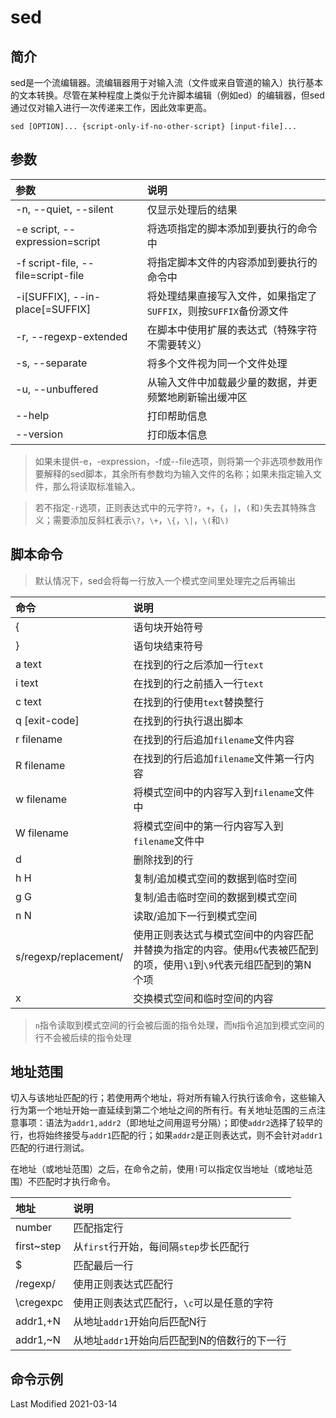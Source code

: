 # sed

## 简介

sed是一个流编辑器。流编辑器用于对输入流（文件或来自管道的输入）执行基本的文本转换。尽管在某种程度上类似于允许脚本编辑（例如ed）的编辑器，但sed通过仅对输入进行一次传递来工作，因此效率更高。

```
sed [OPTION]... {script-only-if-no-other-script} [input-file]...
```

## 参数

参数 | 说明
:--- | :---
-n, --quiet, --silent              | 仅显示处理后的结果
-e script, --expression=script     | 将选项指定的脚本添加到要执行的命令中
-f script-file, --file=script-file | 将指定脚本文件的内容添加到要执行的命令中
-i[SUFFIX], --in-place[=SUFFIX]    | 将处理结果直接写入文件，如果指定了`SUFFIX`，则按`SUFFIX`备份源文件
-r, --regexp-extended              | 在脚本中使用扩展的表达式（特殊字符不需要转义）
-s, --separate                     | 将多个文件视为同一个文件处理
-u, --unbuffered                   | 从输入文件中加载最少量的数据，并更频繁地刷新输出缓冲区
--help                             | 打印帮助信息
--version                          | 打印版本信息

>如果未提供-e，-expression，-f或--file选项，则将第一个非选项参数用作要解释的sed脚本，其余所有参数均为输入文件的名称；如果未指定输入文件，那么将读取标准输入。

>若不指定`-r`选项，正则表达式中的元字符`?`，`+`，`{`，`|`，`(`和`)`失去其特殊含义；需要添加反斜杠表示`\?`，`\+`，`\{`，`\|`，`\(`和`\)`

## 脚本命令

> 默认情况下，sed会将每一行放入一个模式空间里处理完之后再输出

命令 | 说明
:--- | :---
{                     | 语句块开始符号
}                     | 语句块结束符号
a text                | 在找到的行之后添加一行`text`
i text                | 在找到的行之前插入一行`text`
c text                | 在找到的行使用`text`替换整行
q [exit-code]         | 在找到的行执行退出脚本
r filename            | 在找到的行后追加`filename`文件内容
R filename            | 在找到的行后追加`filename`文件第一行内容
w filename            | 将模式空间中的内容写入到`filename`文件中
W filename            | 将模式空间中的第一行内容写入到`filename`文件中
d                     | 删除找到的行
h H                   | 复制/追加模式空间的数据到临时空间
g G                   | 复制/追击临时空间的数据到模式空间
n N                   | 读取/追加下一行到模式空间
s/regexp/replacement/ | 使用正则表达式与模式空间中的内容匹配并替换为指定的内容。使用`&`代表被匹配到的项，使用`\1`到`\9`代表元组匹配到的第N个项
x                     | 交换模式空间和临时空间的内容

> `n`指令读取到模式空间的行会被后面的指令处理，而`N`指令追加到模式空间的行不会被后续的指令处理

## 地址范围

切入与该地址匹配的行；若使用两个地址，将对所有输入行执行该命令，这些输入行为第一个地址开始一直延续到第二个地址之间的所有行。有关地址范围的三点注意事项：语法为`addr1,addr2`（即地址之间用逗号分隔）；即使`addr2`选择了较早的行，也将始终接受与`addr1`匹配的行；如果`addr2`是正则表达式，则不会针对`addr1`匹配的行进行测试。

在地址（或地址范围）之后，在命令之前，使用`!`可以指定仅当地址（或地址范围）不匹配时才执行命令。

地址 | 说明
:--- | :---
number     | 匹配指定行
first~step | 从`first`行开始，每间隔`step`步长匹配行
$          | 匹配最后一行
/regexp/   | 使用正则表达式匹配行
\cregexpc  | 使用正则表达式匹配行，`\c`可以是任意的字符
addr1,+N   | 从地址`addr1`开始向后匹配N行
addr1,~N   | 从地址`addr1`开始向后匹配到N的倍数行的下一行

## 命令示例

Last Modified 2021-03-14